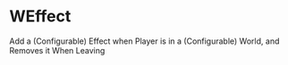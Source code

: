 # WEffect
Add a (Configurable) Effect when Player is in a (Configurable) World, and Removes it When Leaving
